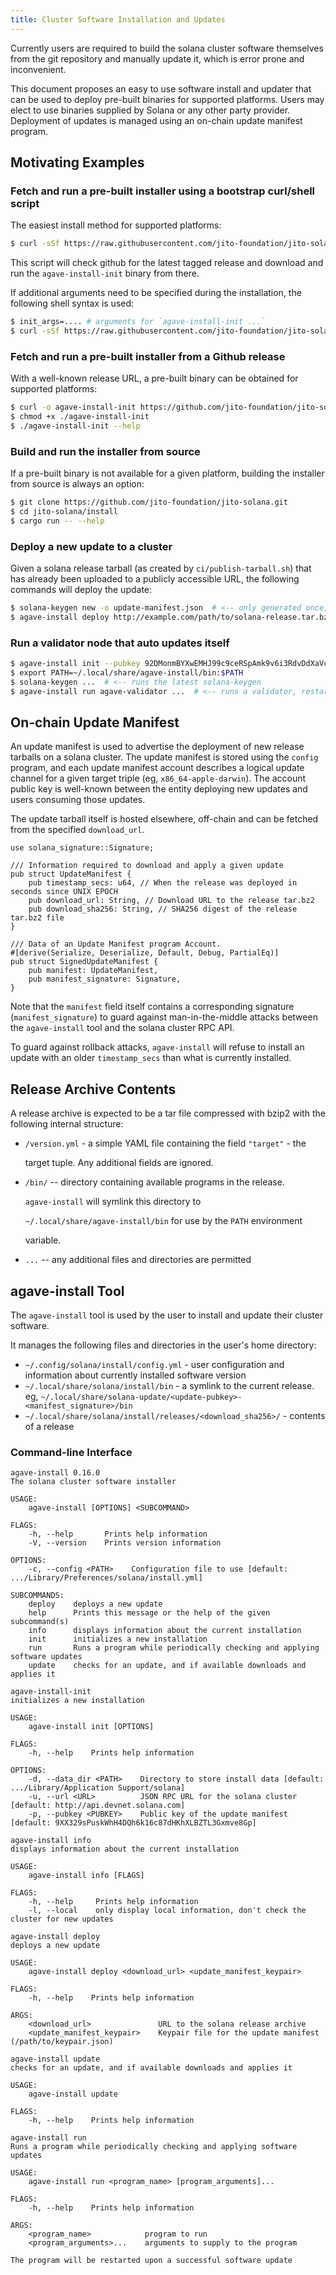 ```yaml
---
title: Cluster Software Installation and Updates
---
```


Currently users are required to build the solana cluster software themselves from the git repository and manually update
it, which is error prone and inconvenient.

This document proposes an easy to use software install and updater that can be used to deploy pre-built binaries for
supported platforms. Users may elect to use binaries supplied by Solana or any other party provider. Deployment of
updates is managed using an on-chain update manifest program.

## Motivating Examples

### Fetch and run a pre-built installer using a bootstrap curl/shell script

The easiest install method for supported platforms:

```bash
$ curl -sSf https://raw.githubusercontent.com/jito-foundation/jito-solana/v1.0.0/install/agave-install-init.sh | sh
```

This script will check github for the latest tagged release and download and run the `agave-install-init` binary from
there.

If additional arguments need to be specified during the installation, the following shell syntax is used:

```bash
$ init_args=.... # arguments for `agave-install-init ...`
$ curl -sSf https://raw.githubusercontent.com/jito-foundation/jito-solana/v1.0.0/install/agave-install-init.sh | sh -s - ${init_args}
```

### Fetch and run a pre-built installer from a Github release

With a well-known release URL, a pre-built binary can be obtained for supported platforms:

```bash
$ curl -o agave-install-init https://github.com/jito-foundation/jito-solana/releases/download/v1.0.0/agave-install-init-x86_64-apple-darwin
$ chmod +x ./agave-install-init
$ ./agave-install-init --help
```

### Build and run the installer from source

If a pre-built binary is not available for a given platform, building the installer from source is always an option:

```bash
$ git clone https://github.com/jito-foundation/jito-solana.git
$ cd jito-solana/install
$ cargo run -- --help
```

### Deploy a new update to a cluster

Given a solana release tarball \(as created by `ci/publish-tarball.sh`\) that has already been uploaded to a publicly
accessible URL, the following commands will deploy the update:

```bash
$ solana-keygen new -o update-manifest.json  # <-- only generated once, the public key is shared with users
$ agave-install deploy http://example.com/path/to/solana-release.tar.bz2 update-manifest.json
```

### Run a validator node that auto updates itself

```bash
$ agave-install init --pubkey 92DMonmBYXwEMHJ99c9ceRSpAmk9v6i3RdvDdXaVcrfj  # <-- pubkey is obtained from whoever is deploying the updates
$ export PATH=~/.local/share/agave-install/bin:$PATH
$ solana-keygen ...  # <-- runs the latest solana-keygen
$ agave-install run agave-validator ...  # <-- runs a validator, restarting it as necessary when an update is applied
```

## On-chain Update Manifest

An update manifest is used to advertise the deployment of new release tarballs on a solana cluster. The update manifest
is stored using the `config` program, and each update manifest account describes a logical update channel for a given
target triple \(eg, `x86_64-apple-darwin`\). The account public key is well-known between the entity deploying new
updates and users consuming those updates.

The update tarball itself is hosted elsewhere, off-chain and can be fetched from the specified `download_url`.

```text
use solana_signature::Signature;

/// Information required to download and apply a given update
pub struct UpdateManifest {
    pub timestamp_secs: u64, // When the release was deployed in seconds since UNIX EPOCH
    pub download_url: String, // Download URL to the release tar.bz2
    pub download_sha256: String, // SHA256 digest of the release tar.bz2 file
}

/// Data of an Update Manifest program Account.
#[derive(Serialize, Deserialize, Default, Debug, PartialEq)]
pub struct SignedUpdateManifest {
    pub manifest: UpdateManifest,
    pub manifest_signature: Signature,
}
```

Note that the `manifest` field itself contains a corresponding signature \(`manifest_signature`\) to guard against
man-in-the-middle attacks between the `agave-install` tool and the solana cluster RPC API.

To guard against rollback attacks, `agave-install` will refuse to install an update with an older `timestamp_secs` than
what is currently installed.

## Release Archive Contents

A release archive is expected to be a tar file compressed with bzip2 with the following internal structure:

- `/version.yml` - a simple YAML file containing the field `"target"` - the

  target tuple. Any additional fields are ignored.

- `/bin/` -- directory containing available programs in the release.

  `agave-install` will symlink this directory to

  `~/.local/share/agave-install/bin` for use by the `PATH` environment

  variable.

- `...` -- any additional files and directories are permitted

## agave-install Tool

The `agave-install` tool is used by the user to install and update their cluster software.

It manages the following files and directories in the user's home directory:

- `~/.config/solana/install/config.yml` - user configuration and information about currently installed software version
- `~/.local/share/solana/install/bin` - a symlink to the current release.
  eg, `~/.local/share/solana-update/<update-pubkey>-<manifest_signature>/bin`
- `~/.local/share/solana/install/releases/<download_sha256>/` - contents of a release

### Command-line Interface

```text
agave-install 0.16.0
The solana cluster software installer

USAGE:
    agave-install [OPTIONS] <SUBCOMMAND>

FLAGS:
    -h, --help       Prints help information
    -V, --version    Prints version information

OPTIONS:
    -c, --config <PATH>    Configuration file to use [default: .../Library/Preferences/solana/install.yml]

SUBCOMMANDS:
    deploy    deploys a new update
    help      Prints this message or the help of the given subcommand(s)
    info      displays information about the current installation
    init      initializes a new installation
    run       Runs a program while periodically checking and applying software updates
    update    checks for an update, and if available downloads and applies it
```

```text
agave-install-init
initializes a new installation

USAGE:
    agave-install init [OPTIONS]

FLAGS:
    -h, --help    Prints help information

OPTIONS:
    -d, --data_dir <PATH>    Directory to store install data [default: .../Library/Application Support/solana]
    -u, --url <URL>          JSON RPC URL for the solana cluster [default: http://api.devnet.solana.com]
    -p, --pubkey <PUBKEY>    Public key of the update manifest [default: 9XX329sPuskWhH4DQh6k16c87dHKhXLBZTL3Gxmve8Gp]
```

```text
agave-install info
displays information about the current installation

USAGE:
    agave-install info [FLAGS]

FLAGS:
    -h, --help     Prints help information
    -l, --local    only display local information, don't check the cluster for new updates
```

```text
agave-install deploy
deploys a new update

USAGE:
    agave-install deploy <download_url> <update_manifest_keypair>

FLAGS:
    -h, --help    Prints help information

ARGS:
    <download_url>               URL to the solana release archive
    <update_manifest_keypair>    Keypair file for the update manifest (/path/to/keypair.json)
```

```text
agave-install update
checks for an update, and if available downloads and applies it

USAGE:
    agave-install update

FLAGS:
    -h, --help    Prints help information
```

```text
agave-install run
Runs a program while periodically checking and applying software updates

USAGE:
    agave-install run <program_name> [program_arguments]...

FLAGS:
    -h, --help    Prints help information

ARGS:
    <program_name>            program to run
    <program_arguments>...    arguments to supply to the program

The program will be restarted upon a successful software update
```
